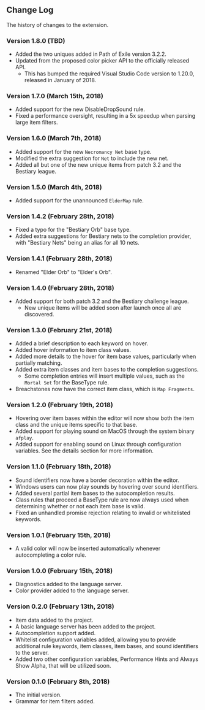 ## Change Log

The history of changes to the extension.

### Version 1.8.0 (TBD)
- Added the two uniques added in Path of Exile version 3.2.2.
- Updated from the proposed color picker API to the officially released API.
  + This has bumped the required Visual Studio Code version to 1.20.0, released in January of 2018.

### Version 1.7.0 (March 15th, 2018)
- Added support for the new DisableDropSound rule.
- Fixed a performance oversight, resulting in a 5x speedup when parsing large item filters.

### Version 1.6.0 (March 7th, 2018)
- Added support for the new `Necromancy Net` base type.
- Modified the extra suggestion for `Net` to include the new net.
- Added all but one of the new unique items from patch 3.2 and the Bestiary league.

### Version 1.5.0 (March 4th, 2018)
- Added support for the unannounced `ElderMap` rule.

### Version 1.4.2 (February 28th, 2018)
- Fixed a typo for the "Bestiary Orb" base type.
- Added extra suggestions for Bestiary nets to the completion provider, with "Bestiary Nets" being an alias for all 10 nets.

### Version 1.4.1 (February 28th, 2018)
- Renamed "Elder Orb" to "Elder's Orb".

### Version 1.4.0 (February 28th, 2018)
- Added support for both patch 3.2 and the Bestiary challenge league.
  + New unique items will be added soon after launch once all are discovered.

### Version 1.3.0 (February 21st, 2018)
- Added a brief description to each keyword on hover.
- Added hover information to item class values.
- Added more details to the hover for item base values, particularly when partially matching.
- Added extra item classes and item bases to the completion suggestions.
  + Some completion entries will insert multiple values, such as the `Mortal Set` for the BaseType rule.
- Breachstones now have the correct item class, which is `Map Fragments`.

### Version 1.2.0 (February 19th, 2018)
- Hovering over item bases within the editor will now show both the item class and the unique items specific to that base.
- Added support for playing sound on MacOS through the system binary `afplay`.
- Added support for enabling sound on Linux through configuration variables. See the details section for more information.

### Version 1.1.0 (February 18th, 2018)
- Sound identifiers now have a border decoration within the editor.
- Windows users can now play sounds by hovering over sound identifiers.
- Added several partial item bases to the autocompletion results.
- Class rules that proceed a BaseType rule are now always used when determining
  whether or not each item base is valid.
- Fixed an unhandled promise rejection relating to invalid or whitelisted keywords.

### Version 1.0.1 (February 15th, 2018)
- A valid color will now be inserted automatically whenever autocompleting a color rule.

### Version 1.0.0 (February 15th, 2018)
- Diagnostics added to the language server.
- Color provider added to the language server.

### Version 0.2.0 (February 13th, 2018)

- Item data added to the project.
- A basic language server has been added to the project.
- Autocompletion support added.
- Whitelist configuration variables added, allowing you to provide additional rule keywords, item classes, item bases, and sound identifiers to the server.
- Added two other configuration variables, Performance Hints and Always Show Alpha, that will be utilized soon.

### Version 0.1.0 (February 8th, 2018)

- The initial version.
- Grammar for item filters added.
